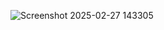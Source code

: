 ![Screenshot 2025-02-27 143305](https://github.com/user-attachments/assets/766652d9-2237-4dcc-a24b-2cc7bdca08a4)
